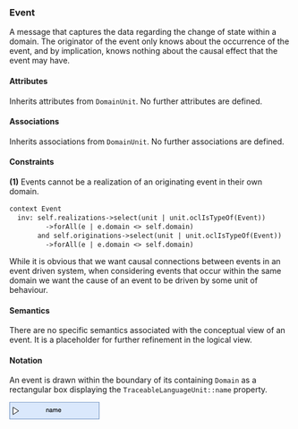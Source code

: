 ### Event

A message that captures the data regarding the change of state within a domain. The originator of the event only knows about the occurrence of the event, and by implication, knows nothing about the causal effect that the event may have.

#### Attributes

Inherits attributes from `DomainUnit`. No further attributes are defined.

#### Associations

Inherits associations from `DomainUnit`. No further associations are defined.

#### Constraints

**(1)** Events cannot be a realization of an originating event in their own domain.

```ocl
context Event
  inv: self.realizations->select(unit | unit.oclIsTypeOf(Event))
         ->forAll(e | e.domain <> self.domain)
       and self.originations->select(unit | unit.oclIsTypeOf(Event))
         ->forAll(e | e.domain <> self.domain)
```

While it is obvious that we want causal connections between events in an event driven system, when considering events that occur within the same domain we want the cause of an event to be driven by some unit of behaviour. 

#### Semantics

There are no specific semantics associated with the conceptual view of an event. It is a placeholder for further refinement in the logical view.

#### Notation

An event is drawn within the boundary of its containing `Domain` as a rectangular box displaying the `TraceableLanguageUnit::name` property.

![Event](../../images/notation-event.png)